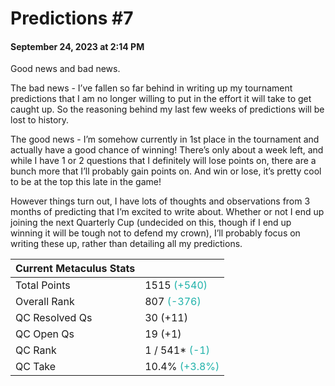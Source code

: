# Predictions #7
#### September 24, 2023 at 2:14 PM

Good news and bad news.

The bad news - I’ve fallen so far behind in writing up my tournament predictions that I am no longer willing to put in the effort it will take to get caught up. So the reasoning behind my last few weeks of predictions will be lost to history.

The good news - I’m somehow currently in 1st place in the tournament and actually have a good chance of winning! There’s only about a week left, and while I have 1 or 2 questions that I definitely will lose points on, there are a bunch more that I’ll probably gain points on. And win or lose, it’s pretty cool to be at the top this late in the game!

However things turn out, I have lots of thoughts and observations from 3 months of predicting that I’m excited to write about. Whether or not I end up joining the next Quarterly Cup (undecided on this, though if I end up winning it will be tough not to defend my crown), I’ll probably focus on writing these up, rather than detailing all my predictions.

| Current Metaculus Stats | <!-- -->                                                |
|-------------------------|---------------------------------------------------------|
| Total Points            | 1515 <span style="color: lightseagreen">(+540)</span>   |
| Overall Rank            | 807 <span style="color: lightseagreen">(-376)</span>    |
| QC Resolved Qs          | 30 (+11)                                                |
| QC Open Qs              | 19 (+1)                                                 |
| QC Rank                 | 1 / 541* <span style="color: lightseagreen">(-1)</span> |
| QC Take                 | 10.4% <span style="color: lightseagreen">(+3.8%)</span> |
